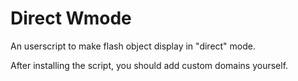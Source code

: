 Direct Wmode
============
An userscript to make flash object display in "direct" mode.

After installing the script, you should add custom domains yourself.

